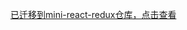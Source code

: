 [已迁移到mini-react-redux仓库，点击查看](https://github.com/lizuncong/mini-react-redux/blob/master/react.context%E7%90%86%E8%AE%BA%E7%9F%A5%E8%AF%86.md)